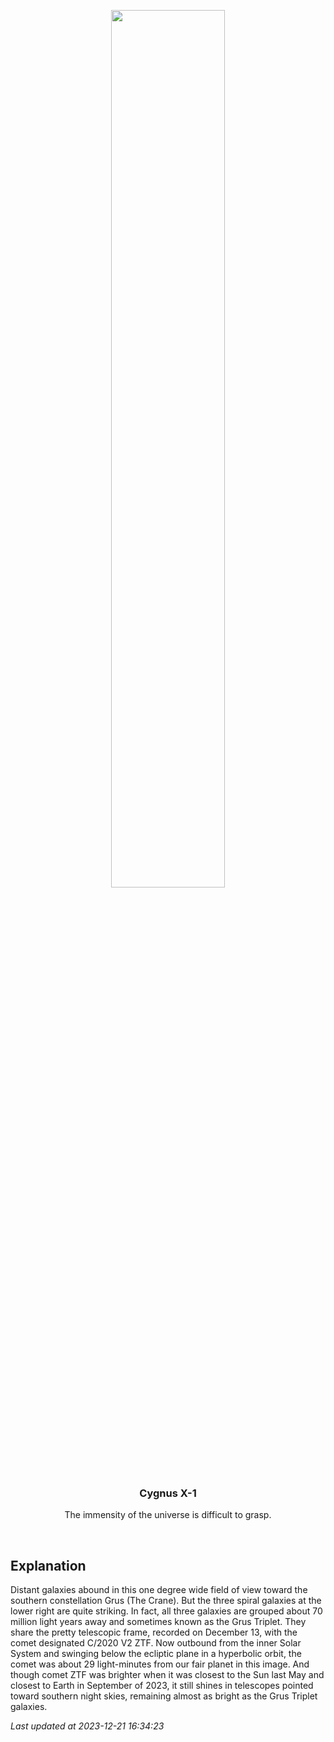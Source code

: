<p align='center'>
  <img src='https://apod.nasa.gov/apod/image/2312/C2020_V2_ZTF_CHILESCOPE_DEBartlett1024.jpg' width='60%' />
    <h3 align="center">Cygnus X-1</h3>
    <p align="center">The immensity of the universe is difficult to grasp.</p>
</p>
<br/>

Explanation
--
Distant galaxies abound in this one degree wide field of view toward the southern constellation Grus (The Crane). But the three spiral galaxies at the lower right are quite striking. In fact, all three galaxies are grouped about 70 million light years away and sometimes known as the Grus Triplet. They share the pretty telescopic frame, recorded on December 13, with the comet designated C/2020 V2 ZTF. Now outbound from the inner Solar System and swinging below the ecliptic plane in a hyperbolic orbit, the comet was about 29 light-minutes from our fair planet in this image. And though comet ZTF was brighter when it was closest to the Sun last May and closest to Earth in September of 2023, it still shines in telescopes pointed toward southern night skies, remaining almost as bright as the Grus Triplet galaxies.


*Last updated at 2023-12-21 16:34:23*
